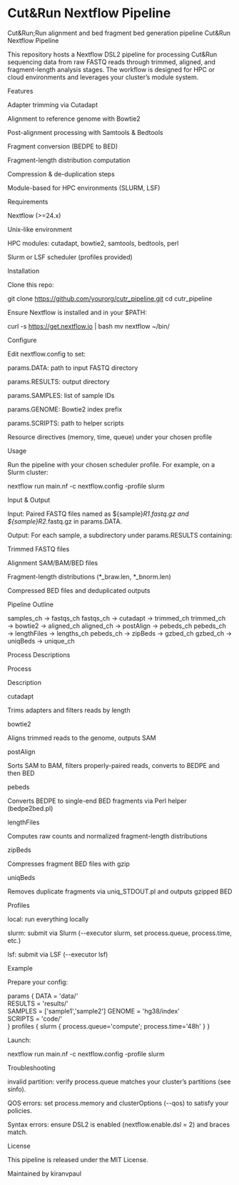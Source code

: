 # Cut&Run Nextflow Pipeline
Cut&Run;Run alignment and bed fragment bed generation pipeline
Cut&Run Nextflow Pipeline

This repository hosts a Nextflow DSL2 pipeline for processing Cut&Run sequencing data from raw FASTQ reads through trimmed, aligned, and fragment-length analysis stages. The workflow is designed for HPC or cloud environments and leverages your cluster’s module system.

Features

Adapter trimming via Cutadapt

Alignment to reference genome with Bowtie2

Post-alignment processing with Samtools & Bedtools

Fragment conversion (BEDPE to BED)

Fragment-length distribution computation

Compression & de-duplication steps

Module-based for HPC environments (SLURM, LSF)

Requirements

Nextflow (>=24.x)

Unix-like environment

HPC modules: cutadapt, bowtie2, samtools, bedtools, perl

Slurm or LSF scheduler (profiles provided)

Installation

Clone this repo:

git clone https://github.com/yourorg/cutr_pipeline.git
cd cutr_pipeline

Ensure Nextflow is installed and in your $PATH:

curl -s https://get.nextflow.io | bash
mv nextflow ~/bin/

Configure

Edit nextflow.config to set:

params.DATA: path to input FASTQ directory

params.RESULTS: output directory

params.SAMPLES: list of sample IDs

params.GENOME: Bowtie2 index prefix

params.SCRIPTS: path to helper scripts

Resource directives (memory, time, queue) under your chosen profile

Usage

Run the pipeline with your chosen scheduler profile. For example, on a Slurm cluster:

nextflow run main.nf -c nextflow.config -profile slurm

Input & Output

Input: Paired FASTQ files named as ${sample}_R1_*.fastq.gz and ${sample}_R2_*.fastq.gz in params.DATA.

Output: For each sample, a subdirectory under params.RESULTS containing:

Trimmed FASTQ files

Alignment SAM/BAM/BED files

Fragment-length distributions (*_braw.len, *_bnorm.len)

Compressed BED files and deduplicated outputs

Pipeline Outline

samples_ch -> fastqs_ch
fastqs_ch → cutadapt → trimmed_ch
trimmed_ch → bowtie2 → aligned_ch
aligned_ch → postAlign → pebeds_ch
pebeds_ch → lengthFiles → lengths_ch
pebeds_ch → zipBeds → gzbed_ch
gzbed_ch → uniqBeds → unique_ch

Process Descriptions

Process

Description

cutadapt

Trims adapters and filters reads by length

bowtie2

Aligns trimmed reads to the genome, outputs SAM

postAlign

Sorts SAM to BAM, filters properly-paired reads, converts to BEDPE and then BED

pebeds

Converts BEDPE to single-end BED fragments via Perl helper (bedpe2bed.pl)

lengthFiles

Computes raw counts and normalized fragment-length distributions

zipBeds

Compresses fragment BED files with gzip

uniqBeds

Removes duplicate fragments via uniq_STDOUT.pl and outputs gzipped BED

Profiles

local: run everything locally

slurm: submit via Slurm (--executor slurm, set process.queue, process.time, etc.)

lsf: submit via LSF (--executor lsf)

Example

Prepare your config:

params {
  DATA    = 'data/'          
  RESULTS = 'results/'       
  SAMPLES = ['sample1','sample2']
  GENOME  = 'hg38/index'     
  SCRIPTS = 'code/'          
}
profiles {
  slurm { process.queue='compute'; process.time='48h' }
}

Launch:

nextflow run main.nf -c nextflow.config -profile slurm

Troubleshooting

invalid partition: verify process.queue matches your cluster’s partitions (see sinfo).

QOS errors: set process.memory and clusterOptions (--qos) to satisfy your policies.

Syntax errors: ensure DSL2 is enabled (nextflow.enable.dsl = 2) and braces match.

License

This pipeline is released under the MIT License.

Maintained by kiranvpaul
